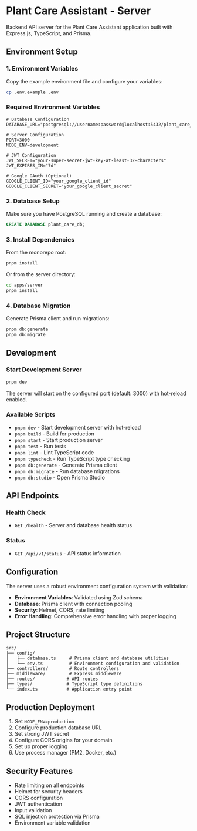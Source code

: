 # Plant Care Assistant - Server

Backend API server for the Plant Care Assistant application built with Express.js, TypeScript, and Prisma.

## Environment Setup

### 1. Environment Variables

Copy the example environment file and configure your variables:

```bash
cp .env.example .env
```

### Required Environment Variables

```env
# Database Configuration
DATABASE_URL="postgresql://username:password@localhost:5432/plant_care_db"

# Server Configuration
PORT=3000
NODE_ENV=development

# JWT Configuration
JWT_SECRET="your-super-secret-jwt-key-at-least-32-characters"
JWT_EXPIRES_IN="7d"

# Google OAuth (Optional)
GOOGLE_CLIENT_ID="your_google_client_id"
GOOGLE_CLIENT_SECRET="your_google_client_secret"
```

### 2. Database Setup

Make sure you have PostgreSQL running and create a database:

```sql
CREATE DATABASE plant_care_db;
```

### 3. Install Dependencies

From the monorepo root:

```bash
pnpm install
```

Or from the server directory:

```bash
cd apps/server
pnpm install
```

### 4. Database Migration

Generate Prisma client and run migrations:

```bash
pnpm db:generate
pnpm db:migrate
```

## Development

### Start Development Server

```bash
pnpm dev
```

The server will start on the configured port (default: 3000) with hot-reload enabled.

### Available Scripts

- `pnpm dev` - Start development server with hot-reload
- `pnpm build` - Build for production
- `pnpm start` - Start production server
- `pnpm test` - Run tests
- `pnpm lint` - Lint TypeScript code
- `pnpm typecheck` - Run TypeScript type checking
- `pnpm db:generate` - Generate Prisma client
- `pnpm db:migrate` - Run database migrations
- `pnpm db:studio` - Open Prisma Studio

## API Endpoints

### Health Check

- `GET /health` - Server and database health status

### Status

- `GET /api/v1/status` - API status information

## Configuration

The server uses a robust environment configuration system with validation:

- **Environment Variables**: Validated using Zod schema
- **Database**: Prisma client with connection pooling
- **Security**: Helmet, CORS, rate limiting
- **Error Handling**: Comprehensive error handling with proper logging

## Project Structure

```
src/
├── config/
│   ├── database.ts     # Prisma client and database utilities
│   └── env.ts          # Environment configuration and validation
├── controllers/        # Route controllers
├── middleware/         # Express middleware
├── routes/            # API routes
├── types/             # TypeScript type definitions
└── index.ts           # Application entry point
```

## Production Deployment

1. Set `NODE_ENV=production`
2. Configure production database URL
3. Set strong JWT secret
4. Configure CORS origins for your domain
5. Set up proper logging
6. Use process manager (PM2, Docker, etc.)

## Security Features

- Rate limiting on all endpoints
- Helmet for security headers
- CORS configuration
- JWT authentication
- Input validation
- SQL injection protection via Prisma
- Environment variable validation